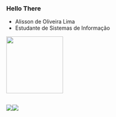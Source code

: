### Hello There

- Alisson de Oliveira Lima
- Estudante de Sistemas de Informação

<div>
  <img height="150em" src="https://github-readme-stats.vercel.app/api/top-langs/?username=alissonlima086&layout=compact&theme=dracula"
</div>

##

<div>
  <a href="https://www.youtube.com/@AlissonLima086" target="_blank"><img src="https://img.shields.io/badge/YouTube-FF0000?style=for-the-badge&logo=youtube&logoColor=white" target="_blank></a>
  <a href="https://github.com/alissonlima086" target="_blank"><img src="https://img.shields.io/badge/GitHub-100000?style=for-the-badge&logo=github&logoColor=white" target="_blank></a>
  <a href="https://www.linkedin.com/in/alisson-d-a6556b217/" target="_blank"><img src="https://img.shields.io/badge/LinkedIn-0077B5?style=for-the-badge&logo=linkedin&logoColor=white" target="_blank></a>
 </div>
 
